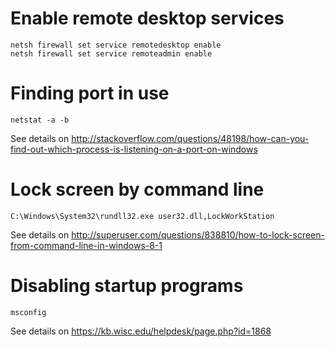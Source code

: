 # Enable remote desktop services

    netsh firewall set service remotedesktop enable
    netsh firewall set service remoteadmin enable

# Finding port in use

    netstat -a -b

See details on <http://stackoverflow.com/questions/48198/how-can-you-find-out-which-process-is-listening-on-a-port-on-windows> 

# Lock screen by command line

    C:\Windows\System32\rundll32.exe user32.dll,LockWorkStation

See details on <http://superuser.com/questions/838810/how-to-lock-screen-from-command-line-in-windows-8-1>

# Disabling startup programs

    msconfig

See details on <https://kb.wisc.edu/helpdesk/page.php?id=1868>